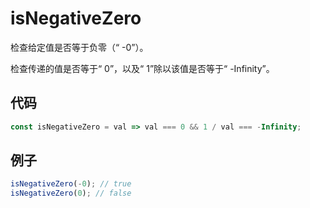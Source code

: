 # isNegativeZero

检查给定值是否等于负零（“ -0”）。

检查传递的值是否等于“ 0”，以及“ 1”除以该值是否等于“ -Infinity”。

## 代码

```js
const isNegativeZero = val => val === 0 && 1 / val === -Infinity;
```

## 例子

```js
isNegativeZero(-0); // true
isNegativeZero(0); // false
```
